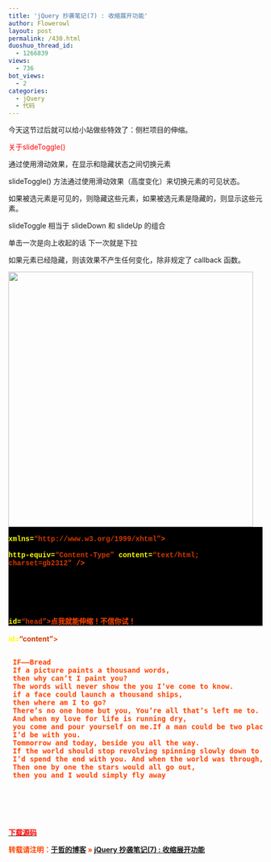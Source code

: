 ```yaml
---
title: 'jQuery 抄袭笔记(7) : 收缩展开功能'
author: Flowerowl
layout: post
permalink: /430.html
duoshuo_thread_id:
  - 1266839
views:
  - 736
bot_views:
  - 2
categories:
  - jQuery
  - 代码
---
```

  
今天这节过后就可以给小站做些特效了：侧栏项目的伸缩。

<span style="color: #ff0000;">关于slideToggle() </span>

通过使用滑动效果，在显示和隐藏状态之间切换元素

slideToggle() 方法通过使用滑动效果（高度变化）来切换元素的可见状态。

如果被选元素是可见的，则隐藏这些元素，如果被选元素是隐藏的，则显示这些元素。

slideToggle 相当于 slideDown 和 slideUp 的组合

单击一次是向上收起的话 下一次就是下拉

如果元素已经隐藏，则该效果不产生任何变化，除非规定了 callback 函数。

<img class="aligncenter size-full wp-image-431" title="Lazynight | 夜阑" src="http://lazynight.me/wp-content/uploads/2011/10/20111010202013.jpg" alt="" width="485" height="506" />

<div class="source" style="font-family: '[object HTMLOptionElement]', Consolas, 'Lucida Console', 'Courier New'; color: #c0c0c0; background-color: #000000;">
  <span style="color: #ffffff;"><!DOCTYPE html PUBLIC &#8220;-//W3C//DTD XHTML 1.0 Transitional//EN&#8221; &#8220;http://www.w3.org/TR/xhtml1/DTD/xhtml1-transitional.dtd&#8221;></span><br /> <span style="color: #ff4400; font-weight: bold;"><html</span> <span style="color: #ffff00;">xmlns=</span><span style="color: #d13800;">&#8220;http://www.w3.org/1999/xhtml&#8221;</span><span style="color: #ff4400; font-weight: bold;">></span><br /> <span style="color: #ff4400; font-weight: bold;"><head></span><br /> <span style="color: #ff4400; font-weight: bold;"><meta</span> <span style="color: #ffff00;">http-equiv=</span><span style="color: #d13800;">&#8220;Content-Type&#8221;</span> <span style="color: #ffff00;">content=</span><span style="color: #d13800;">&#8220;text/html; charset=gb2312&#8243;</span> <span style="color: #ff4400; font-weight: bold;">/></span><br /> <span style="color: #ff4400; font-weight: bold;"><title></span>Hello Lazynight！<span style="color: #ff4400; font-weight: bold;"></title></span><br /> <span style="color: #ff4400; font-weight: bold;"><script </span><span style="color: #ffff00;">type=</span><span style="color: #d13800;">&#8220;text/javascript&#8221;</span> <span style="color: #ffff00;">src=</span><span style="color: #d13800;">&#8220;jquery-1.1.3.pack.js&#8221;</span><span style="color: #ff4400; font-weight: bold;">></script></span><br /> <span style="color: #ff4400; font-weight: bold;"><script </span><span style="color: #ffff00;">type=</span><span style="color: #d13800;">&#8220;text/javascript&#8221;</span><span style="color: #ff4400; font-weight: bold;">></span><br /> <span style="color: #c0c0c0;">$</span>(<span style="color: #c0c0c0;">document</span><span style="color: #c0c0c0;">).</span><span style="color: #c0c0c0;">ready</span>(<span style="color: #ff4400; font-weight: bold;">function</span><span style="color: #c0c0c0;">(){</span><br /> <span style="color: #c0c0c0;">$</span>(<span style="color: #d13800;">&#8220;#head&#8221;</span><span style="color: #c0c0c0;">).</span><span style="color: #c0c0c0;">click</span>(<span style="color: #ff4400; font-weight: bold;">function</span><span style="color: #c0c0c0;">(){</span><br /> <span style="color: #c0c0c0;">$</span>(<span style="color: #d13800;">&#8220;#content&#8221;</span><span style="color: #c0c0c0;">).</span><span style="color: #c0c0c0;">slideToggle</span>(<span style="color: #d13800;">&#8220;slow&#8221;</span><span style="color: #c0c0c0;">,</span><span style="color: #ff4400; font-weight: bold;">function</span><span style="color: #c0c0c0;">(){</span><br /> <span style="color: #c0c0c0;">alert</span>(<span style="color: #d13800;">&#8220;你信了吧&#8230;&#8221;</span>);<br /> <span style="color: #c0c0c0;">});</span><br /> <span style="color: #c0c0c0;">});</span><br /> <span style="color: #c0c0c0;">});</span><br /> <span style="color: #ff4400; font-weight: bold;"></script></span><br /> <span style="color: #ff4400; font-weight: bold;"><style </span><span style="color: #ffff00;">type=</span><span style="color: #d13800;">&#8220;text/css&#8221;</span><span style="color: #ff4400; font-weight: bold;">></span><br /> <span style="color: #ffff00;">#head</span>    <span style="color: #c0c0c0;">{</span><span style="color: #ff4400; font-weight: bold;">width</span><span style="color: #c0c0c0;">:</span><span style="color: #c0c0c0;">450px</span>;<span style="color: #ff4400; font-weight: bold;">border</span><span style="color: #c0c0c0;">:</span><span style="color: #c0c0c0;">1px</span> <span style="color: #ff4400; font-weight: bold;">solid</span>;<span style="color: #ff4400; font-weight: bold;">padding</span><span style="color: #c0c0c0;">:</span><span style="color: #c0c0c0;">10px</span><span style="color: #c0c0c0;">;}</span><br /> <span style="color: #ffff00;">#content</span>    <span style="color: #c0c0c0;">{</span><span style="color: #ff4400; font-weight: bold;">width</span><span style="color: #c0c0c0;">:</span><span style="color: #c0c0c0;">450px</span>;<span style="color: #ff4400; font-weight: bold;">height</span><span style="color: #c0c0c0;">:</span><span style="color: #c0c0c0;">400px</span>;<span style="color: #ff4400; font-weight: bold;">border</span><span style="color: #c0c0c0;">:</span><span style="color: #c0c0c0;">1px</span> <span style="color: #ff4400; font-weight: bold;">solid</span>;<span style="color: #ff4400; font-weight: bold;">padding</span><span style="color: #c0c0c0;">:</span><span style="color: #c0c0c0;">10px</span><span style="color: #c0c0c0;">;}</span><br /> <span style="color: #ff4400; font-weight: bold;"></style></span><br /> <span style="color: #ff4400; font-weight: bold;"></head></span><br /> <span style="color: #ff4400; font-weight: bold;"><body></span><br /> <span style="color: #ff4400; font-weight: bold;"><div</span> <span style="color: #ffff00;">id=</span><span style="color: #d13800;">&#8220;head&#8221;</span><span style="color: #ff4400; font-weight: bold;">></span>点我就能伸缩！不信你试！<span style="color: #ff4400; font-weight: bold;"></div></span><br /> <span style="color: #ff4400; font-weight: bold;"><div</span> <span style="color: #ffff00;">id=</span><span style="color: #d13800;">&#8220;content&#8221;</span><span style="color: #ff4400; font-weight: bold;">></span><br /> <span style="color: #ff4400; font-weight: bold;"><pre></span><br /> IF——Bread<br /> If a picture paints a thousand words,<br /> then why can&#8217;t I paint you?<br /> The words will never show the you I&#8217;ve come to know.<br /> if a face could launch a thousand ships,<br /> then where am I to go?<br /> There&#8217;s no one home but you, You&#8217;re all that&#8217;s left me to.<br /> And when my love for life is running dry,<br /> you come and pour yourself on me.If a man could be two places at one time,<br /> I&#8217;d be with you.<br /> Tommorrow and today, beside you all the way.<br /> If the world should stop revolving spinning slowly down to die,<br /> I&#8217;d spend the end with you. And when the world was through,<br /> Then one by one the stars would all go out,<br /> then you and I would simply fly away<br /> <span style="color: #ff4400; font-weight: bold;"></pre></span><br /> <span style="color: #ff4400; font-weight: bold;"></div></span><br /> <span style="color: #ff4400; font-weight: bold;"></body></span><br /> <span style="color: #ff4400; font-weight: bold;"></html></span></p>
</div>

<span style="color: #ff0000;"><a href="http://dl.dbank.com/c078i6aedi" target="_blank"><span style="color: #ff0000;">下载源码</span></a></span>

转载请注明：[于哲的博客][1] &raquo; [jQuery 抄袭笔记(7) : 收缩展开功能][2]

 [1]: http://lazynight.me
 [2]: http://lazynight.me/430.html